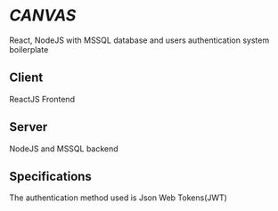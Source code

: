 # _CANVAS_
React, NodeJS with MSSQL database and users authentication system boilerplate

## Client
ReactJS Frontend

## Server
NodeJS and MSSQL backend


## Specifications
The authentication method used is Json Web Tokens(JWT)
